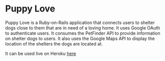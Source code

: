 # Puppy Love

Puppy Love is a Ruby-on-Rails application that connects users to shelter dogs close to them that are in need of a loving home. It uses Google OAuth to authenticate users. It consumes the PetFinder API to provide information on shelter dogs to users. It also uses the Google Maps API to display the location of the shelters the dogs are located at.

It can be used live on Heroku [here](https://pup-love.herokuapp.com/)
